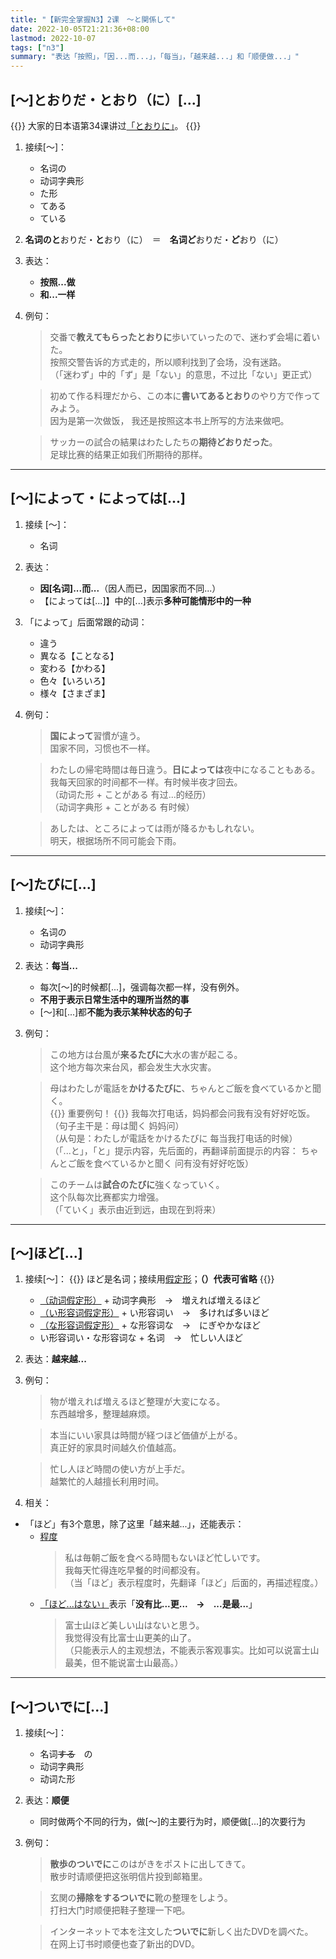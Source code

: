 ```yaml
---
title: "【新完全掌握N3】2课　〜と関係して"
date: 2022-10-05T21:21:36+08:00
lastmod: 2022-10-07
tags: ["n3"]
summary: "表达「按照」，「因...而...」，「每当」，「越来越...」和「顺便做...」"
---
```


## [〜]とおりだ・とおり（に）[...]
{{<alert>}}
大家的日本语第34课讲过[「とおりに」](/minnano/34/#动词1た形名词のとおりに-动词2)。
{{</alert>}}
1. 接续[〜]：
    - 名词の
    - 动词字典形
    - た形
    - てある
    - ている
2. **名词のと**おりだ・**と**おり（に）　＝　**名词ど**おりだ・**ど**おり（に）
3. 表达：
    - **按照...做**
    - **和...一样**
4. 例句：
    > 交番で**教えてもらったとおりに**歩いていったので、迷わず会場に着いた。  
      按照交警告诉的方式走的，所以顺利找到了会场，没有迷路。  
     （「迷わず」中的「ず」是「ない」的意思，不过比「ない」更正式）

    > 初めて作る料理だから、この本に**書いてあるとおり**のやり方で作ってみよう。  
      因为是第一次做饭， 我还是按照这本书上所写的方法来做吧。
    
    > サッカーの試合の結果はわたしたちの**期待どおりだった**。  
      足球比赛的结果正如我们所期待的那样。


---
## [〜]によって・によっては[...]
1. 接续 [〜]：
    - 名词
2. 表达：
    - **因[名词]...而...**（因人而已，因国家而不同...）
    - 【によっては[...]】中的[...]表示**多种可能情形中的一种**
3. 「によって」后面常跟的动词：
    - 違う
    - 異なる【ことなる】
    - 変わる【かわる】
    - 色々【いろいろ】
    - 様々【さまざま】
2. 例句：
    > **国によって**習慣が違う。  
      国家不同，习惯也不一样。

    > わたしの帰宅時間は毎日違う。**日によっては**夜中になることもある。  
      我每天回家的时间都不一样。有时候半夜才回去。  
     （动词た形 + ことがある 有过...的经历）  
     （动词字典形 + ことがある 有时候）

    > あしたは、ところによっては雨が降るかもしれない。  
      明天，根据场所不同可能会下雨。

---
## [〜]たびに[...]
1. 接续[〜]：
    - 名词の
    - 动词字典形
2. 表达：**每当...**
    - 每次[〜]的时候都[...]，强调每次都一样，没有例外。
    - **不用于表示日常生活中的理所当然的事**
    - [〜]和[...]都**不能为表示某种状态的句子**
3. 例句：
    > この地方は台風が**来るたびに**大水の害が起こる。  
      这个地方每次来台风，都会发生大水灾害。

    > 母はわたしが電話を**かけるたびに**、ちゃんとご飯を食べているかと聞く。  
    {{<badge>}}
    重要例句！
    {{</badge>}}
      我每次打电话，妈妈都会问我有没有好好吃饭。  
     （句子主干是：母は聞く 妈妈问）  
     （从句是：わたしが電話をかけるたびに 每当我打电话的时候）  
     （「...と」，「と」提示内容，先后面的，再翻译前面提示的内容： ちゃんとご飯を食べているかと聞く 问有没有好好吃饭）

    > このチームは**試合のたびに**強くなっていく。  
      这个队每次比赛都实力增强。  
     （「ていく」表示由近到远，由现在到将来）

---
## [〜]ほど[...]
1. 接续[〜]：
{{<alert>}}
ほど是名词；接续用[假定形](/transform/if/)；**（）代表可省略**
{{</alert>}}
    - [（动词假定形）](/transform/if/#动词的假定形以ます形为变形基准) + 动词字典形　→　増えれば増えるほど
    - [（い形容词假定形）](/transform/if/#い形容词和ない形的假定形) + い形容词い　→　多ければ多いほど
    - [（な形容词假定形）](/transform/if/#な形容词和名词的假定形) + な形容词な　→　にぎやかなほど
    - い形容词い・な形容词な + 名词　→　忙しい人ほど
2. 表达：**越来越...**
3. 例句：
    > 物が増えれば増えるほど整理が大変になる。  
      东西越增多，整理越麻烦。

    > 本当にいい家具は時間が経つほど価値が上がる。  
      真正好的家具时间越久价值越高。

    > 忙し人ほど時間の使い方が上手だ。  
      越繁忙的人越擅长利用时间。
4. 相关：
  - 「ほど」有3个意思，除了这里「越来越...」，还能表示：
    - [程度](/n3/3/#ぐらいくらいほど)
      > 私は毎朝ご飯を食べる時間もないほど忙しいです。  
        我每天忙得连吃早餐的时间都没有。  
       （当「ほど」表示程度时，先翻译「ほど」后面的，再描述程度。）
    - [「ほど...はない」](/n3/3/#くらいはないぐらいはないほどはない)表示「**没有比...更...　→　...是最...**」
      > 富士山ほど美しい山はないと思う。  
        我觉得没有比富士山更美的山了。  
       （只能表示人的主观想法，不能表示客观事实。比如可以说富士山最美，但不能说富士山最高。）

---
## [〜]ついでに[...]
1. 接续[〜]：
    - 名词~~する~~　の
    - 动词字典形
    - 动词た形
2. 表达：**顺便**
    - 同时做两个不同的行为，做[〜]的主要行为时，顺便做[...]的次要行为
3. 例句：
    > **散歩のついでに**このはがきをポストに出してきて。  
      散步时请顺便把这张明信片投到邮箱里。

    > 玄関の**掃除をするついでに**靴の整理をしよう。  
      打扫大门时顺便把鞋子整理一下吧。

    > インターネットで本を注文した**ついでに**新しく出たDVDを調べた。  
      在网上订书时顺便也查了新出的DVD。


